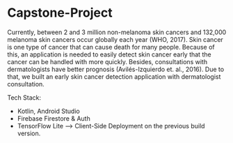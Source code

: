 # Capstone-Project
Currently, between 2 and 3 million non-melanoma skin cancers and 132,000 melanoma skin cancers occur globally each year (WHO, 2017). Skin cancer is one type of cancer that can cause death for many people. Because of this, an application is needed to easily detect skin cancer early that the cancer can be handled with more quickly. Besides, consultations with dermatologists have better prognosis (Avilés-Izquierdo et. al., 2016). Due to that, we built an early skin cancer detection application with dermatologist consultation.

Tech Stack:
- Kotlin, Android Studio
- Firebase Firestore & Auth
- TensorFlow Lite --> Client-Side Deployment on the previous build version.


